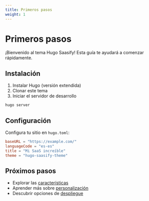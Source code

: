 ```yaml
---
title: Primeros pasos
weight: 1
---
```


# Primeros pasos

¡Bienvenido al tema Hugo Saasify! Esta guía te ayudará a comenzar rápidamente.

## Instalación

1. Instalar Hugo (versión extendida)
2. Clonar este tema
3. Iniciar el servidor de desarrollo

```bash
hugo server
```

## Configuración

Configura tu sitio en `hugo.toml`:

```toml
baseURL = "https://example.com/"
languageCode = "es-es"
title = "Mi SaaS increíble"
theme = "hugo-saasify-theme"
```

## Próximos pasos

- Explorar las [características](/es/docs/features/)
- Aprender más sobre [personalización](/es/docs/customization/)
- Descubrir opciones de [despliegue](/es/docs/deployment/)
